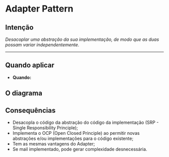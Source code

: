 # Adapter Pattern

## Intenção

*Desacoplar uma abstração da sua implementação, de modo que as duas possam variar independentemente.*

---

## Quando aplicar
- **Quando:**
    
## O diagrama

## Consequências
- Desacopla o código da abstração do código da implementação (SRP - Single Responsibility Principle);
- Implementa o OCP (Open Closed Principle) ao permitir novas abstrações e/ou implementações para o código existente;
- Tem as mesmas vantagens do Adapter;
- Se mail implementado, pode gerar complexidade desnecessária.